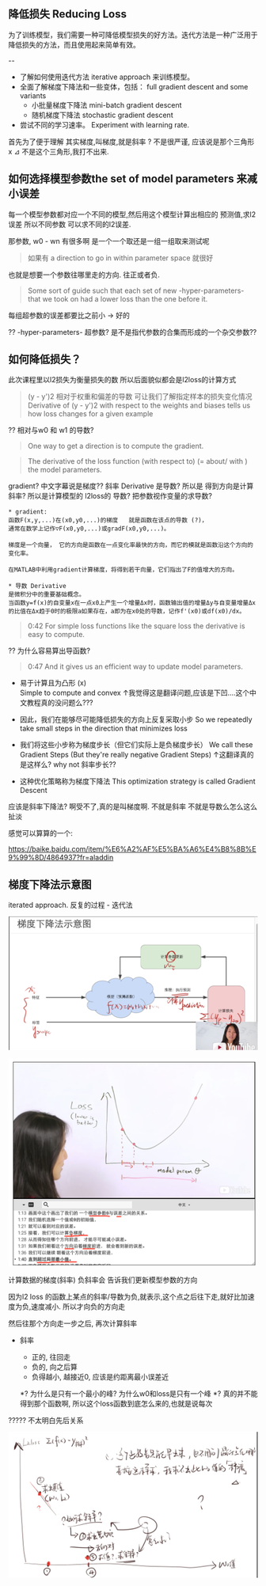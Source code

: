 ## 降低损失 Reducing Loss
为了训练模型，我们需要一种可降低模型损失的好方法。迭代方法是一种广泛用于降低损失的方法，而且使用起来简单有效。

--

- 了解如何使用迭代方法 iterative approach 来训练模型。
- 全面了解梯度下降法和一些变体，包括： full gradient descent and some variants
    - 小批量梯度下降法 mini-batch gradient descent
    - 随机梯度下降法  stochastic gradient descent
- 尝试不同的学习速率。 Experiment with learning rate.

首先为了便于理解
其实梯度,叫梯度,就是斜率 ? 不是很严谨, 应该说是那个三角形x ⊿ 不是这个三角形,我打不出来.


## 如何选择模型参数the set of model parameters 来减小误差

每一个模型参数都对应一个不同的模型,然后用这个模型计算出相应的 预测值,求l2 误差
所以不同参数 可以求不同的l2误差.

那参数, w0 - wn 有很多啊 
是一个一个取还是一组一组取来测试呢

> 如果有 a direction to go in within parameter space 就很好

也就是想要一个参数往哪里走的方向.
往正或者负.

> Some sort of guide such that each set of new -hyper-parameters- that we took on had a lower loss than the one before it.

每组超参数的误差都要比之前小 -> 好的

?? -hyper-parameters- 超参数? 是不是指代参数的合集而形成的一个杂交参数??


## 如何降低损失？

此次课程里以l2损失为衡量损失的数
所以后面貌似都会是l2loss的计算方式

>(y - y')2 相对于权重和偏差的导数 可让我们了解指定样本的损失变化情况 Derivative of (y - y')2 with respect to the weights and biases tells us how loss changes for a given example

?? 相对与w0 和 w1 的导数?

> One way to get a direction is to compute the gradient.

> The derivative of the loss function (with respect to) (= about/ with ) the model parameters.

gradient? 中文字幕说是梯度?? 斜率
Derivative 是导数?
所以是 得到方向是计算斜率?
所以是计算模型的 l2loss的 导数? 把参数视作变量的求导数?

```
* gradient:
函数F(x,y,...)在(x0,y0,...)的梯度   就是函数在该点的导数 (?)，
通常在数学上记作▽F(x0,y0,...)或gradF(x0,y0,...)。

梯度是一个向量， 它的方向是函数在一点变化率最快的方向，而它的模就是函数沿这个方向的变化率。

在MATLAB中利用gradient计算梯度，将得到若干向量，它们指出了F的值增大的方向。

* 导数 Derivative
是微积分中的重要基础概念。
当函数y=f(x)的自变量x在一点x0上产生一个增量Δx时，函数输出值的增量Δy与自变量增量Δx的比值在Δx趋于0时的极限a如果存在，a即为在x0处的导数，记作f'(x0)或df(x0)/dx。

```

> 0:42	For simple loss functions like the square loss the derivative is easy to compute.

?? 为什么容易算出导函数?

> 0:47	And it gives us an efficient way to update model parameters.

- 易于计算且为凸形 (x)  
  Simple to compute and convex
↑我觉得这是翻译问题,应该是下凹....这个中文教程真的没问题么???

- 因此，我们在能够尽可能降低损失的方向上反复采取小步
So we repeatedly take small steps in the direction that minimizes loss

- 我们将这些小步称为梯度步长（但它们实际上是负梯度步长）
We call these Gradient Steps (But they're really negative Gradient Steps)
↑这翻译真的是这样么?
why not 斜率步长??

- 这种优化策略称为梯度下降法
This optimization strategy is called Gradient Descent

应该是斜率下降法? 啊受不了,真的是叫梯度啊. 不就是斜率 不就是导数么怎么这么扯淡


感觉可以算算的一个:

https://baike.baidu.com/item/%E6%A2%AF%E5%BA%A6%E4%B8%8B%E9%99%8D/4864937?fr=aladdin


## 梯度下降法示意图

 iterated approach.
 反复的过程 - 迭代法
 
![](img_for_md/WX20180311-183755@2x.png)

![](img_for_md/QQ20180309-000031@2x.png)

计算数据的梯度(斜率)
负斜率会 告诉我们更新模型参数的方向

因为l2 loss 的函数上某点的斜率/导数为负,就表示,这个点之后往下走,就好比加速度为负,速度减小.
所以才向负的方向走

然后往那个方向走一步之后, 再次计算斜率

* 斜率
    * 正的, 往回走
    * 负的, 向之后算
    * 负得越小, 越接近0, 应该是约距离最小误差近
    
    *? 为什么是只有一个最小的峰? 为什么w0和loss是只有一个峰
    *? 真的并不能得到那个函数啊, 所以这个loss函数到底怎么来的,也就是说每次

?????
不太明白先后关系

![](img_for_md/WX20180311-203842@2x.png)


##